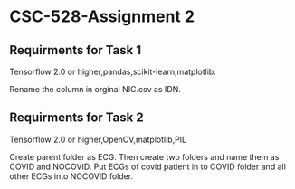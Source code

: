 # CSC-528-Assignment 2

## Requirments for Task 1

Tensorflow 2.0 or higher,pandas,scikit-learn,matplotlib.

Rename the column in orginal NIC.csv as IDN.

## Requirments for Task 2

Tensorflow 2.0 or higher,OpenCV,matplotlib,PIL

Create parent folder as ECG. Then create two folders and name them as COVID and NOCOVID. Put ECGs of covid patient in to COVID folder and all other ECGs into NOCOVID folder.
